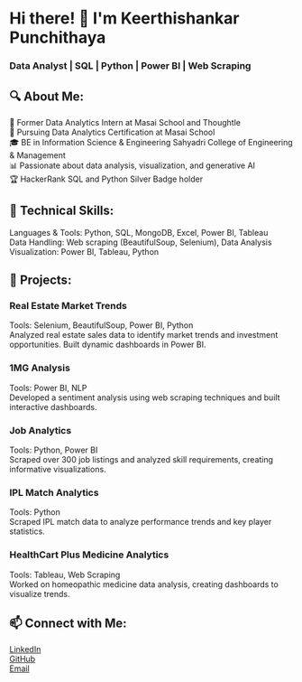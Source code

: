 # Hi there! 👋 I'm Keerthishankar Punchithaya
### Data Analyst | SQL | Python | Power BI | Web Scraping
## 🔍 About Me:

💼 Former Data Analytics Intern at Masai School and Thoughtle </br>
📜 Pursuing Data Analytics Certification at Masai School </br>
🎓 BE in Information Science & Engineering 
Sahyadri College of Engineering & Management </br>
📊 Passionate about data analysis, visualization, and generative AI </br>
🏆 HackerRank SQL and Python Silver Badge holder </br>
## 🔧 Technical Skills:

Languages & Tools: Python, SQL, MongoDB, Excel, Power BI, Tableau </br>
Data Handling: Web scraping (BeautifulSoup, Selenium), Data Analysis </br>
Visualization: Power BI, Tableau, Python </br>
## 🌟 Projects:

### Real Estate Market Trends

Tools: Selenium, BeautifulSoup, Power BI, Python </br>
Analyzed real estate sales data to identify market trends and investment opportunities. Built dynamic dashboards in Power BI. </br>
### 1MG Analysis

Tools: Power BI, NLP </br>
Developed a sentiment analysis using web scraping techniques and built interactive dashboards. </br>
### Job Analytics </br>

Tools: Python, Power BI </br>
Scraped over 300 job listings and analyzed skill requirements, creating informative visualizations. </br>
### IPL Match Analytics </br>

Tools: Python </br>
Scraped IPL match data to analyze performance trends and key player statistics. </br>
### HealthCart Plus Medicine Analytics </br>

Tools: Tableau, Web Scraping </br>
Worked on homeopathic medicine data analysis, creating dashboards to visualize trends. </br>
## 📫 Connect with Me:

[LinkedIn]() </br>
[GitHub]() </br>
[Email](punchithayakeerthishankar@gmail.com) </br>
